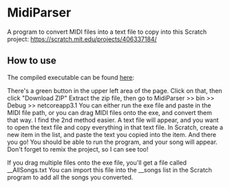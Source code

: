 # MidiParser
A program to convert MIDI files into a text file to copy into this Scratch project: https://scratch.mit.edu/projects/406337184/

## How to use
The compiled executable can be found [here](../master/MidiParser/bin/Debug/netcoreapp3.1):

There's a green button in the upper left area of the page. Click on that, then click "Download ZIP" Extract the zip file, then go to MidiParser >> bin >> Debug >> netcoreapp3.1 You can either run the exe file and paste in the MIDI file path, or you can drag MIDI files onto the exe, and convert them that way. I find the 2nd method easier.
A text file will appear, and you want to open the text file and copy everything in that text file. In Scratch, create a new item in the list, and paste the text you copied into the item. And there you go! You should be able to run the program, and your song will appear. Don't forget to remix the project, so I can see too!

If you drag multiple files onto the exe file, you'll get a file called \_\_AllSongs.txt You can import this file into the \_\_songs list in the Scratch program to add all the songs you converted.
